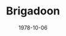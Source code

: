 ---
title: Brigadoon
date: 1978-10-06
closing_date: 1978-10-21
layout: productions
featured_image: 
image_caption:
image_credit:
playbill: 
category: 
Theatre: Theatre Jacksonville
Venue: Little Theatre
cast:
  Tommy Albright: John Hein
  Jeff Douglas: Sam Frankhouser
  Archie Beaton: Bruce Reymond
  Harry Beaton: Charles Nowlin
  Angus MacGuffie: John Compton
  Andrew MacLaren: Thomas Henchy
  Sandy MacLeod: Jim Hayhurst
  Fiona MacLaren: Martha Carswell
  Jean MacLaren: Karen Peterson
  Meg Brockie: Valerie Hall
  Charlie Dalrymple: Stephen Fessler
  Maggie Anderson: Renee Ganong
  Mr. Lundie: Bill Harriman
  Stuart Dalrymple: Jim Shaw
  MacGregor: Collier Summers
  Bagpiper: Bernie Kaye
  Frank: Dick Kerekes
  Jane Ashton: Kandice McNett
  Townsfolk of Brigadoon:
    - Leonard Alterman
    - Nancy Blocksidge
    - Robin Brooke
    - Kathy Brown
    - Jan Carroll
    - Shirley Cooke
    - Debbie Hancock
    - Helen Harris
    - Vivian Hill
    - Marvina Lodge
    - Bill Merwin
    - Nancy Spivey
    - Barbara Stillson
    - Larry Weiler
    - Grier Wells
    - David Winne
    - Tina Wirthington
crew:
  Director: Robert Knowles
  Choreographer: Donna Freyberg
  Musical Director: Rosalind MacEnulty
  Scene Design: Norman Miller
  Stage Manager: Doug Thomas
  Lighting Design: Kelly Hart
  Lighting Technician: Amelia Senhausen
  Follow Spot: Niki Morrissett
  Properties:
    - Pam Jackson
    - Harriette Floyd
    - Sabina Meyer
    - Kandice McNett
  Head Grip: Tom Heffernan
  Set Construction:
    - David Drury
    - Marty Friedman
    - Ken Golden
    - Tom Heffernan
    - John Hein
    - Pam Jackson
    - Connie Land
    - Bebe Schroder
    - Doug Thomas
    - Dean Wickham
  Costumes:
    - Gert Berman
    - Nancy Kaye
  Publicity: Diane Somerville
  Box Office: Barbara Stillson
external_links:
---